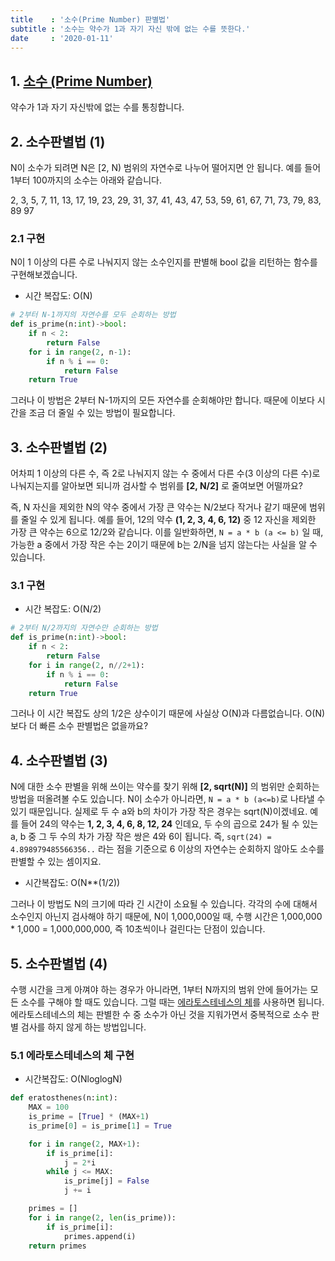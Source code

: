 ```yaml
---
title    : '소수(Prime Number) 판별법'
subtitle : '소수는 약수가 1과 자기 자신 밖에 없는 수를 뜻한다.'
date     : '2020-01-11'
---
```


## 1. [소수 (Prime Number)](https://en.wikipedia.org/wiki/Prime_number)

약수가 1과 자기 자신밖에 없는 수를 통칭합니다.

## 2. 소수판별법 (1)

N이 소수가 되려면 N은 [2, N) 범위의 자연수로 나누어 떨어지면 안 됩니다.
예를 들어 1부터 100까지의 소수는 아래와 같습니다.

2, 3, 5, 7, 11, 13, 17, 19, 23, 29, 31, 37, 41, 43, 47, 53, 59, 61, 67, 71, 73, 79, 83, 89 97

### 2.1 구현

N이 1 이상의 다른 수로 나눠지지 않는 소수인지를 판별해 bool 값을 리턴하는 함수를 구현해보겠습니다.

* 시간 복잡도: O(N)

```python
# 2부터 N-1까지의 자연수를 모두 순회하는 방법
def is_prime(n:int)->bool:
    if n < 2:
        return False
    for i in range(2, n-1):
        if n % i == 0:
            return False
    return True
```

그러나 이 방법은 2부터 N-1까지의 모든 자연수를 순회해야만 합니다. 때문에 이보다 시간을 조금 더 줄일 수 있는 방법이 필요합니다.

## 3. 소수판별법 (2)

어차피 1 이상의 다른 수, 즉 2로 나눠지지 않는 수 중에서 다른 수(3 이상의 다른 수)로 나눠지는지를 알아보면 되니까 검사할 수 범위를 **[2, N/2]** 로 줄여보면 어떨까요?

즉, N 자신을 제외한 N의 약수 중에서 가장 큰 약수는 N/2보다 작거나 같기 때문에 범위를 줄일 수 있게 됩니다. 예를 들어, 12의 약수 **(1, 2, 3, 4, 6, 12)** 중 12 자신을 제외한 가장 큰 약수는 6으로 12/2와 같습니다. 이를 일반화하면, `N = a * b (a <= b)` 일 때, 가능한 a 중에서 가장 작은 수는 2이기 때문에 b는 2/N을 넘지 않는다는 사실을 알 수 있습니다.

### 3.1 구현

* 시간 복잡도: O(N/2)

```python
# 2부터 N/2까지의 자연수만 순회하는 방법
def is_prime(n:int)->bool:
    if n < 2:
        return False
    for i in range(2, n//2+1):
        if n % i == 0:
            return False
    return True
```

그러나 이 시간 복잡도 상의 1/2은 상수이기 때문에 사실상 O(N)과 다름없습니다. O(N)보다 더 빠른 소수 판별법은 없을까요?

## 4. 소수판별법 (3)

N에 대한 소수 판별을 위해 쓰이는 약수를 찾기 위해 **[2, sqrt(N)]** 의 범위만 순회하는 방법을 떠올려볼 수도 있습니다.
N이 소수가 아니라면, `N = a * b (a<=b)`로 나타낼 수 있기 때문입니다.
실제로 두 수 a와 b의 차이가 가장 작은 경우는 sqrt(N)이겠네요.
예를 들어 24의 약수는 **1, 2, 3, 4, 6, 8, 12, 24** 인데요, 두 수의 곱으로 24가 될 수 있는 a, b 중 그 두 수의 차가 가장 작은 쌍은 4와 6이 됩니다.
즉, `sqrt(24) = 4.898979485566356..` 라는 점을 기준으로 6 이상의 자연수는 순회하지 않아도 소수를 판별할 수 있는 셈이지요.

* 시간복잡도: O(N**(1/2))

그러나 이 방법도 N의 크기에 따라 긴 시간이 소요될 수 있습니다. 각각의 수에 대해서 소수인지 아닌지 검사해야 하기 때문에, N이 1,000,000일 때, 수행 시간은 1,000,000 * 1,000 = 1,000,000,000, 즉 10초씩이나 걸린다는 단점이 있습니다.

## 5. 소수판별법 (4)

수행 시간을 크게 아껴야 하는 경우가 아니라면, 1부터 N까지의 범위 안에 들어가는 모든 소수를 구해야 할 때도 있습니다.
그럴 때는 [에라토스테네스의 체](https://en.wikipedia.org/wiki/Sieve_of_Eratosthenes#Algorithm_complexity)를 사용하면 됩니다.
에라토스테네스의 체는 판별한 수 중 소수가 아닌 것을 지워가면서 중복적으로 소수 판별 검사를 하지 않게 하는 방법입니다.

### 5.1 에라토스테네스의 체 구현

* 시간복잡도: O(NloglogN)

```python
def eratosthenes(n:int):
    MAX = 100
    is_prime = [True] * (MAX+1)
    is_prime[0] = is_prime[1] = True

    for i in range(2, MAX+1):
        if is_prime[i]:
            j = 2*i
        while j <= MAX:
            is_prime[j] = False
            j += i

    primes = []
    for i in range(2, len(is_prime)):
        if is_prime[i]:
            primes.append(i)
    return primes
```
